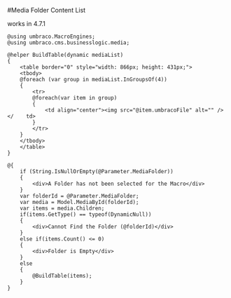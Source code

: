 #Media Folder Content List

works in 4.7.1

    @using umbraco.MacroEngines;
    @using umbraco.cms.businesslogic.media;
    
    @helper BuildTable(dynamic mediaList)
    {
        <table border="0" style="width: 866px; height: 431px;">
        <tbody>
        @foreach (var group in mediaList.InGroupsOf(4))
        {
            <tr>
            @foreach(var item in group)
            {
                <td align="center"><img src="@item.umbracoFile" alt="" /></    td>
            }
            </tr>
        }
        </tbody>
        </table>
    }
    
    @{
        if (String.IsNullOrEmpty(@Parameter.MediaFolder))
        {
            <div>A Folder has not been selected for the Macro</div>
        }
        var folderId = @Parameter.MediaFolder;
        var media = Model.MediaById(folderId);
        var items = media.Children;
        if(items.GetType() == typeof(DynamicNull))
        {
            <div>Cannot Find the Folder (@folderId)</div>
        }
        else if(items.Count() <= 0)
        {
            <div>Folder is Empty</div>
        }
        else
        {
            @BuildTable(items);
        }
    }

